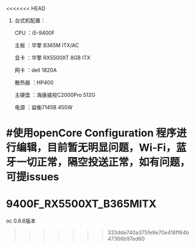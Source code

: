 <<<<<<< HEAD
1. 台式机配置：

   CPU ：i5-9400F

   主板 ：华擎 B365M ITX/AC

   显卡 ：华擎 RX5500XT 8GB ITX 

   网卡 ：dell 1820A

   散热器 ：HP400

   主硬盘 ：海康威视C2000Pro 512G 

   电源 ：益衡7145B 450W  

#使用openCore Configuration 程序进行编辑，目前暂无明显问题，Wi-Fi，蓝牙一切正常，隔空投送正常，如有问题，可提issues
=======
# 9400F_RX5500XT_B365MITX
oc 0.6.6版本
>>>>>>> 333dde740a375fe9e70e416ff64b47366b97ed60
